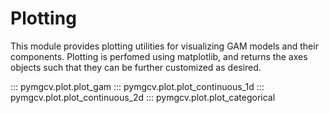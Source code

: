 # Plotting

This module provides plotting utilities for visualizing GAM models and their components.
Plotting is perfomed using matplotlib, and returns the axes objects such that they
can be further customized as desired.

::: pymgcv.plot.plot_gam
::: pymgcv.plot.plot_continuous_1d
::: pymgcv.plot.plot_continuous_2d
::: pymgcv.plot.plot_categorical
